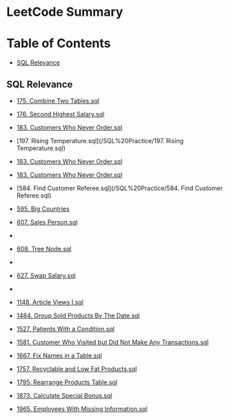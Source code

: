 # LeetCode Summary

# Table of Contents

- [SQL Relevance](#sql)

## <a id="sql">SQL Relevance</a>


- [175. Combine Two Tables.sql](/SQL%20Practice/175.%20Combine%20Two%20Tables.sql)

- [176. Second Highest Salary.sql](/SQL%20Practice/176.%20Second%20Highest%20Salary.sql)

- [183. Customers Who Never Order.sql](/SQL%20Practice/183.%20Customers%20Who%20Never%20Order.sql)

- [197. Rising Temperature.sql](/SQL%20Practice/197. Rising Temperature.sql)

- [183. Customers Who Never Order.sql](/SQL%20Practice/183.%20Customers%20Who%20Never%20Order.sql)

- [183. Customers Who Never Order.sql](/SQL%20Practice/183.%20Customers%20Who%20Never%20Order.sql)

- [584. Find Customer Referee.sql](/SQL%20Practice/584. Find Customer Referee.sql)

- [595. Big Countries](/SQL%20Practice/595.%20Big%20Countries.sql)

- [607. Sales Person.sql](/SQL%20Practice/607.%20Sales%20Person.sql)
- 
- [608. Tree Node.sql](/SQL%20Practice/608.%20Tree%20Node.sql)
- 
- [627. Swap Salary.sql](/SQL%20Practice/627.%20Swap%20Salary.sql)
- 
- [1148. Article Views I.sql](/SQL%20Practice/1148.%20Article%20Views%20I.sql)

- [1484. Group Sold Products By The Date.sql](/SQL%20Practice/1484.%20Group%20Sold%20Products%20By%20The%20Date.sql)

- [1527. Patients With a Condition.sql](/SQL%20Practice/1527.%20Patients%20With%20a%20Condition.sql)

- [1581. Customer Who Visited but Did Not Make Any Transactions.sql](/SQL%20Practice/1581.%20Customer%20Who%20Visited%20but%20Did%20Not%20Make%20Any%20Transactions.sql)

- [1667. Fix Names in a Table.sql](/SQL%20Practice/1667.%20Fix%20Names%20in%20a%20Table.sql)

- [1757. Recyclable and Low Fat Products.sql](/SQL%20Practice/1757.%20Recyclable%20and%20Low%20Fat%20Products.sql)

- [1795. Rearrange Products Table.sql](/SQL%20Practice/1795.%20Rearrange%20Products%20Table.sql)

- [1873. Calculate Special Bonus.sql](/SQL%20Practice/1873.%20Calculate%20Special%20Bonus.sql)

- [1965. Employees With Missing Information.sql](/SQL%20Practice/1965.%20Employees%20With%20Missing%20Information.sql)





